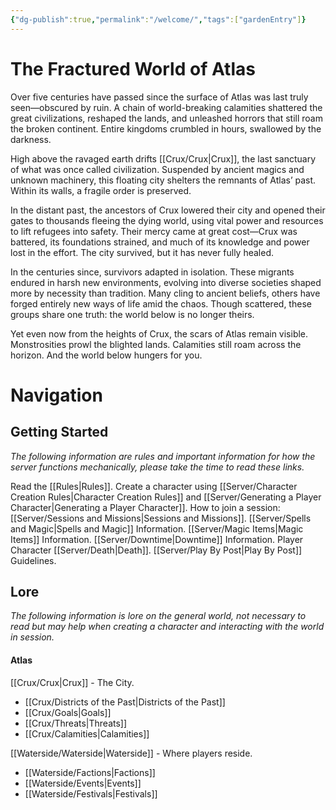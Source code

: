 ```yaml
---
{"dg-publish":true,"permalink":"/welcome/","tags":["gardenEntry"]}
---
```


# **The Fractured World of Atlas**

Over five centuries have passed since the surface of Atlas was last truly seen—obscured by ruin. A chain of world-breaking calamities shattered the great civilizations, reshaped the lands, and unleashed horrors that still roam the broken continent. Entire kingdoms crumbled in hours, swallowed by the darkness.

High above the ravaged earth drifts [[Crux/Crux\|Crux]], the last sanctuary of what was once called civilization. Suspended by ancient magics and unknown machinery, this floating city shelters the remnants of Atlas’ past. Within its walls, a fragile order is preserved.

In the distant past, the ancestors of Crux lowered their city and opened their gates to thousands fleeing the dying world, using vital power and resources to lift refugees into safety. Their mercy came at great cost—Crux was battered, its foundations strained, and much of its knowledge and power lost in the effort. The city survived, but it has never fully healed.

In the centuries since, survivors adapted in isolation. These migrants endured in harsh new environments, evolving into diverse societies shaped more by necessity than tradition. Many cling to ancient beliefs, others have forged entirely new ways of life amid the chaos. Though scattered, these groups share one truth: the world below is no longer theirs.

Yet even now from the heights of Crux, the scars of Atlas remain visible. Monstrosities prowl the blighted lands. Calamities still roam across the horizon. And the world below hungers for you.

# Navigation
## Getting Started
*The following information are rules and important information for how the server functions mechanically, please take the time to read these links.*

Read the [[Rules\|Rules]].
Create a character using [[Server/Character Creation Rules\|Character Creation Rules]] and [[Server/Generating a Player Character\|Generating a Player Character]].
How to join a session: [[Server/Sessions and Missions\|Sessions and Missions]].
[[Server/Spells and Magic\|Spells and Magic]] Information.
[[Server/Magic Items\|Magic Items]] Information.
[[Server/Downtime\|Downtime]] Information.
Player Character [[Server/Death\|Death]].
[[Server/Play By Post\|Play By Post]] Guidelines.
## Lore
*The following information is lore on the general world, not necessary to read but may help when creating a character and interacting with the world in session.*
#### Atlas
[[Crux/Crux\|Crux]] - The City.
- [[Crux/Districts of the Past\|Districts of the Past]]
- [[Crux/Goals\|Goals]]
- [[Crux/Threats\|Threats]]
- [[Crux/Calamities\|Calamities]]

[[Waterside/Waterside\|Waterside]] - Where players reside.
- [[Waterside/Factions\|Factions]]
- [[Waterside/Events\|Events]]
- [[Waterside/Festivals\|Festivals]]
